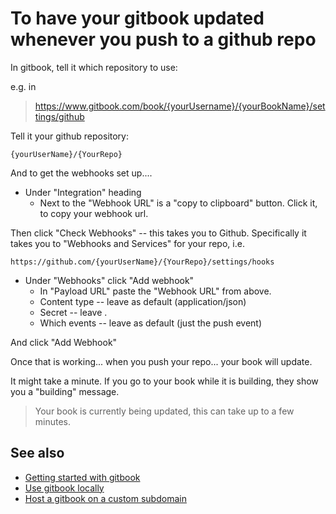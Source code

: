 ﻿# To have your gitbook updated whenever you push to a github repo

In gitbook, tell it which repository to use:

e.g. in

> https://www.gitbook.com/book/{yourUsername}/{yourBookName}/settings/github

Tell it your github repository:

	{yourUserName}/{YourRepo}

And to get the webhooks set up....

- Under "Integration" heading
	- Next to the "Webhook URL" is a "copy to clipboard" button. Click it, to copy your webhook url.

Then click "Check Webhooks" -- this takes you to Github. Specifically it takes you to "Webhooks and Services" for your repo, i.e.

	https://github.com/{yourUserName}/{YourRepo}/settings/hooks

- Under "Webhooks" click "Add webhook"
	- In "Payload URL" paste the "Webhook URL" from above.
	- Content type -- leave as default (application/json)
	- Secret -- leave .
	- Which events -- leave as default (just the push event)

And click "Add Webhook"

Once that is working... when you push your repo... your book will update.

It might take a minute. If you go to your book while it is building, they show you a "building" message.

> Your book is currently being updated, this can take up to a few minutes.

## See also

- [Getting started with gitbook](getting_started_with_gitbook.md)
- [Use gitbook locally](use_gitbook_locally.md)
- [Host a gitbook on a custom subdomain](host_on_custom_subdomain.md)